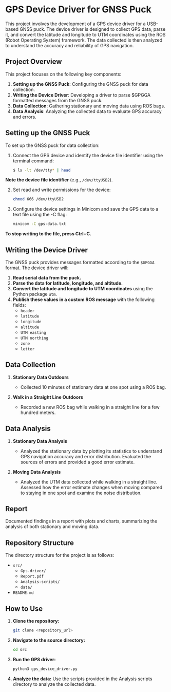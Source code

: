 # GPS Device Driver for GNSS Puck

This project involves the development of a GPS device driver for a USB-based GNSS puck. The device driver is designed to collect GPS data, parse it, and convert the latitude and longitude to UTM coordinates using the ROS (Robot Operating System) framework. The data collected is then analyzed to understand the accuracy and reliability of GPS navigation.

## Project Overview

This project focuses on the following key components:
1. **Setting up the GNSS Puck**: Configuring the GNSS puck for data collection.
2. **Writing the Device Driver**: Developing a driver to parse $GPGGA formatted messages from the GNSS puck.
3. **Data Collection**: Gathering stationary and moving data using ROS bags.
4. **Data Analysis**: Analyzing the collected data to evaluate GPS accuracy and errors.

## Setting up the GNSS Puck

To set up the GNSS puck for data collection:
1. Connect the GPS device and identify the device file identifier using the terminal command:
   ```sh
   $ ls -lt /dev/tty* | head

**Note the device file identifier** (e.g., `/dev/ttyUSB2`).

2. Set read and write permissions for the device:
   ```sh
   chmod 666 /dev/ttyUSB2

3. Configure the device settings in Minicom and save the GPS data to a text file using the -C flag:
    ```sh
   minicom -C gps-data.txt

**To stop writing to the file, press Ctrl+C.**

## Writing the Device Driver

The GNSS puck provides messages formatted according to the `$GPGGA` format. The device driver will:

1. **Read serial data from the puck.**
2. **Parse the data for latitude, longitude, and altitude.**
3. **Convert the latitude and longitude to UTM coordinates** using the Python package `utm`.
4. **Publish these values in a custom ROS message** with the following fields:
   - `header`
   - `latitude`
   - `longitude`
   - `altitude`
   - `UTM easting`
   - `UTM northing`
   - `zone`
   - `letter`

## Data Collection

1. **Stationary Data Outdoors**
   - Collected 10 minutes of stationary data at one spot using a ROS bag.

2. **Walk in a Straight Line Outdoors**
   - Recorded a new ROS bag while walking in a straight line for a few hundred meters.

## Data Analysis

1. **Stationary Data Analysis**
   - Analyzed the stationary data by plotting its statistics to understand GPS navigation accuracy and error distribution. Evaluated the sources of errors and provided a good error estimate.

2. **Moving Data Analysis**
   - Analyzed the UTM data collected while walking in a straight line. Assessed how the error estimate changes when moving compared to staying in one spot and examine the noise distribution.

## Report

Documented findings in a report with plots and charts, summarizing the analysis of both stationary and moving data.

## Repository Structure

The directory structure for the project is as follows:
- `src/`
    - `Gps-driver/`
    - `Report.pdf`
    - `Analysis-scripts/`
    - `data/`
- `README.md`


## How to Use

1. **Clone the repository:**
   ```sh
   git clone <repository_url>


2. **Navigate to the source directory:**
   ```sh
   cd src

3. **Run the GPS driver:**
   ```sh
   python3 gps_device_driver.py

4. **Analyze the data:**
   Use the scripts provided in the Analysis scripts directory to analyze the collected data.
